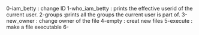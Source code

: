 0-iam_betty : change ID
1-who_iam_betty : prints the effective userid of the current user.
2-groups :prints all the groups the current user is part of.
3-new_owner : change owner of the file
4-empty : creat new files
5-execute : make a file executable
6-
